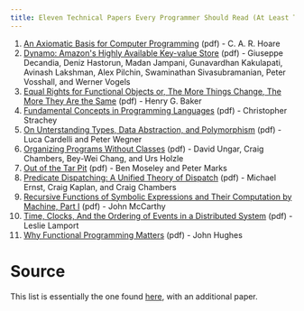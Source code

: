 ```yaml
---
title: Eleven Technical Papers Every Programmer Should Read (At Least Twice)
---
```


1. [An Axiomatic Basis for Computer Programming](Files/An_axiomatic_basis_for_computer_programming.pdf) (pdf) - C. A. R. Hoare
2. [Dynamo: Amazon's Highly Available Key-value Store](Files/Dynamo_amazons_highly_available_key_value_store.pdf) (pdf) - Giuseppe Decandia, Deniz Hastorun, Madan Jampani, Gunavardhan Kakulapati, Avinash Lakshman, Alex Pilchin, Swaminathan Sivasubramanian, Peter Vosshall, and Werner Vogels
3. [Equal Rights for Functional Objects or, The More Things Change, The More They Are the Same](Files/Equal_rights_for_function_objects.pdf) (pdf) - Henry G. Baker
4. [Fundamental Concepts in Programming Languages](Files/Fundamental_concepts_in_programming_languages.pdf) (pdf) - Christopher Strachey
5. [On Unterstanding Types, Data Abstraction, and Polymorphism](Files/On_understanding_types_data_abstraction_and_polymorphism.pdf) (pdf) - Luca Cardelli and Peter Wegner
6. [Organizing Programs Without Classes](Files/Organizing_programs_without_classes.pdf) (pdf) - David Ungar, Craig Chambers, Bey-Wei Chang, and Urs Holzle
7. [Out of the Tar Pit](Files/Out_of_the_tar_pit.pdf) (pdf) - Ben Moseley and Peter Marks
8. [Predicate Dispatching: A Unified Theory of Dispatch](Files/Predicate_dispatch_a_unified_theory_of_dispatch.pdf) (pdf) - Michael Ernst, Craig Kaplan, and Craig Chambers
9. [Recursive Functions of Symbolic Expressions and Their Computation by Machine, Part I](Files/Recursive_functions_of_symbolic_expression_and_their_computation_by_machine.pdf) (pdf) - John McCarthy
10. [Time, Clocks, And the Ordering of Events in a Distributed System](Files/Time_clocks_and_the_ordering_of_events_in_a_distributed_system.pdf) (pdf) - Leslie Lamport
11. [Why Functional Programming Matters](Files/why_functional_programming_matters.pdf) (pdf) - John Hughes

# Source

This list is essentially the one found [here](http://blog.fogus.me/2011/09/08/10-technical-papers-every-programmer-should-read-at-least-twice/), with an additional paper.
